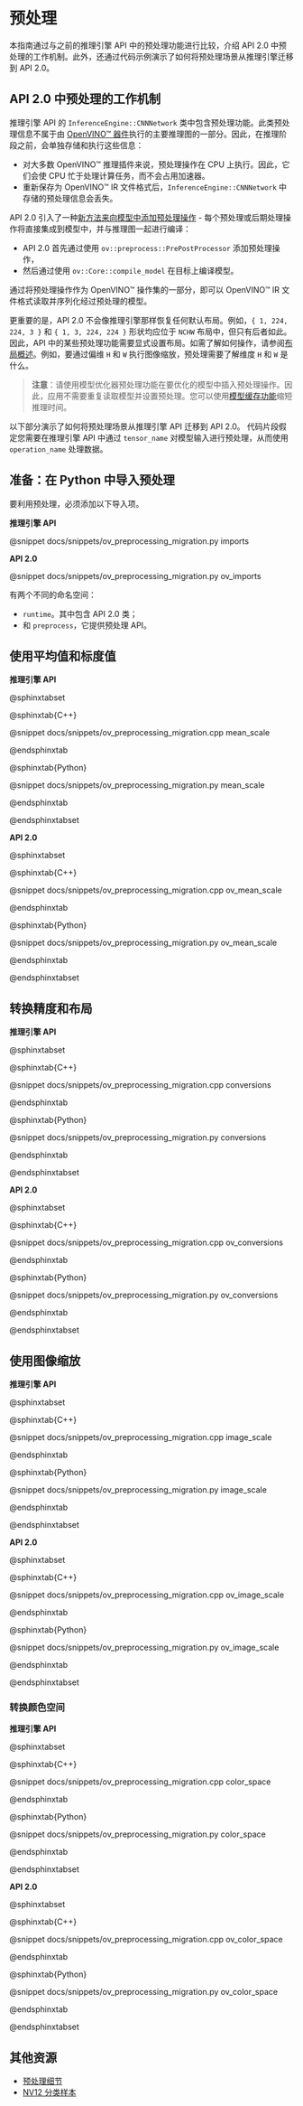 # 预处理
本指南通过与之前的推理引擎 API 中的预处理功能进行比较，介绍 API 2.0 中预处理的工作机制。此外，还通过代码示例演示了如何将预处理场景从推理引擎迁移到 API 2.0。

## API 2.0 中预处理的工作机制

推理引擎 API 的 `InferenceEngine::CNNNetwork` 类中包含预处理功能。此类预处理信息不属于由 [OpenVINO™ 器件](../supported_plugins/Device_Plugins.md)执行的主要推理图的一部分。因此，在推理阶段之前，会单独存储和执行这些信息：
- 对大多数 OpenVINO™ 推理插件来说，预处理操作在 CPU 上执行。因此，它们会使 CPU 忙于处理计算任务，而不会占用加速器。
- 重新保存为 OpenVINO™ IR 文件格式后，`InferenceEngine::CNNNetwork` 中存储的预处理信息会丢失。

API 2.0 引入了一种[新方法来向模型中添加预处理操作](../preprocessing_overview.md) - 每个预处理或后期处理操作将直接集成到模型中，并与推理图一起进行编译：
- API 2.0 首先通过使用 `ov::preprocess::PrePostProcessor` 添加预处理操作，
- 然后通过使用 `ov::Core::compile_model` 在目标上编译模型。

通过将预处理操作作为 OpenVINO™ 操作集的一部分，即可以 OpenVINO™ IR 文件格式读取并序列化经过预处理的模型。

更重要的是，API 2.0 不会像推理引擎那样恢复任何默认布局。例如，`{ 1, 224, 224, 3 }` 和 `{ 1, 3, 224, 224 }` 形状均应位于 `NCHW` 布局中，但只有后者如此。因此，API 中的某些预处理功能需要显式设置布局。如需了解如何操作，请参阅[布局概述](../layout_overview.md)。例如，要通过偏维 `H` 和 `W` 执行图像缩放，预处理需要了解维度 `H` 和 `W` 是什么。

> **注意**：请使用模型优化器预处理功能在要优化的模型中插入预处理操作。因此，应用不需要重复读取模型并设置预处理。您可以使用[模型缓存功能](../Model_caching_overview.md)缩短推理时间。

以下部分演示了如何将预处理场景从推理引擎 API 迁移到 API 2.0。
代码片段假定您需要在推理引擎 API 中通过 `tensor_name` 对模型输入进行预处理，从而使用 `operation_name` 处理数据。

## 准备：在 Python 中导入预处理

要利用预处理，必须添加以下导入项。

**推理引擎 API**

@snippet docs/snippets/ov_preprocessing_migration.py imports

**API 2.0**

@snippet docs/snippets/ov_preprocessing_migration.py ov_imports

有两个不同的命名空间：
- `runtime`。其中包含 API 2.0 类；
- 和 `preprocess`，它提供预处理 API。

## 使用平均值和标度值

**推理引擎 API**

@sphinxtabset

@sphinxtab{C++}

@snippet docs/snippets/ov_preprocessing_migration.cpp mean_scale

@endsphinxtab

@sphinxtab{Python}

@snippet  docs/snippets/ov_preprocessing_migration.py mean_scale

@endsphinxtab

@endsphinxtabset

**API 2.0**

@sphinxtabset

@sphinxtab{C++}

@snippet docs/snippets/ov_preprocessing_migration.cpp ov_mean_scale

@endsphinxtab

@sphinxtab{Python}

@snippet  docs/snippets/ov_preprocessing_migration.py ov_mean_scale

@endsphinxtab

@endsphinxtabset

## 转换精度和布局

**推理引擎 API**

@sphinxtabset

@sphinxtab{C++}

@snippet docs/snippets/ov_preprocessing_migration.cpp conversions

@endsphinxtab

@sphinxtab{Python}

@snippet  docs/snippets/ov_preprocessing_migration.py conversions

@endsphinxtab

@endsphinxtabset

**API 2.0**

@sphinxtabset

@sphinxtab{C++}

@snippet docs/snippets/ov_preprocessing_migration.cpp ov_conversions

@endsphinxtab

@sphinxtab{Python}

@snippet  docs/snippets/ov_preprocessing_migration.py ov_conversions

@endsphinxtab

@endsphinxtabset

## 使用图像缩放

**推理引擎 API**

@sphinxtabset

@sphinxtab{C++}

@snippet docs/snippets/ov_preprocessing_migration.cpp image_scale

@endsphinxtab

@sphinxtab{Python}

@snippet  docs/snippets/ov_preprocessing_migration.py image_scale

@endsphinxtab

@endsphinxtabset

**API 2.0**

@sphinxtabset

@sphinxtab{C++}

@snippet docs/snippets/ov_preprocessing_migration.cpp ov_image_scale

@endsphinxtab

@sphinxtab{Python}

@snippet  docs/snippets/ov_preprocessing_migration.py ov_image_scale

@endsphinxtab

@endsphinxtabset

### 转换颜色空间

**推理引擎 API**

@sphinxtabset

@sphinxtab{C++}

@snippet docs/snippets/ov_preprocessing_migration.cpp color_space

@endsphinxtab

@sphinxtab{Python}

@snippet  docs/snippets/ov_preprocessing_migration.py color_space

@endsphinxtab

@endsphinxtabset

**API 2.0**

@sphinxtabset

@sphinxtab{C++}

@snippet docs/snippets/ov_preprocessing_migration.cpp ov_color_space

@endsphinxtab

@sphinxtab{Python}

@snippet  docs/snippets/ov_preprocessing_migration.py ov_color_space

@endsphinxtab

@endsphinxtabset


## 其他资源

- [预处理细节](../preprocessing_details.md)
- [NV12 分类样本](../../../samples/cpp/hello_nv12_input_classification/README.md)
